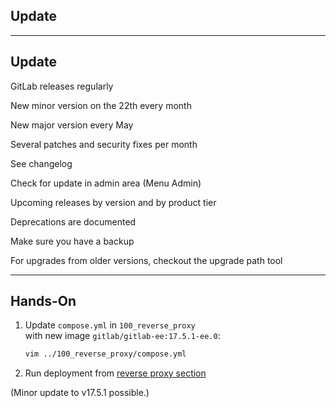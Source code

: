 <!-- .slide: id="gitlab_update" class="vertical-center" -->

<i class="fa-duotone fa-rotate fa-8x" style="float: right; color: grey;"></i>

## Update

---

## Update

<i class="fa-duotone fa-rotate fa-4x" style="float: right;"></i>

GitLab releases regularly [](https://about.gitlab.com/releases/categories/releases/)

New minor version on the 22th every month

New major version every May

Several patches and security fixes per month

See changelog [](https://gitlab.com/gitlab-org/gitlab/-/blob/master/CHANGELOG.md)

Check for update in admin area (Menu <i class="fa-regular fa-arrow-right"></i> Admin)

Upcoming releases by version [](https://about.gitlab.com/upcoming-releases/) and by product tier [](https://about.gitlab.com/direction/paid_tiers/)

Deprecations are documented [](https://docs.gitlab.com/ee/update/deprecations)

Make sure you have a backup [](https://docs.gitlab.com/ee/raketasks/backup_restore.html)

For upgrades from older versions, checkout the upgrade path tool [](https://gitlab-com.gitlab.io/support/toolbox/upgrade-path/)

---

## Hands-On

1. Update `compose.yml` in `100_reverse_proxy`<br>with new image `gitlab/gitlab-ee:17.5.1-ee.0`: 

    ```bash
    vim ../100_reverse_proxy/compose.yml
    ```
    
1. Run deployment from [reverse proxy section](#/gitlab_traefik)

(Minor update to v17.5.1 possible.)
